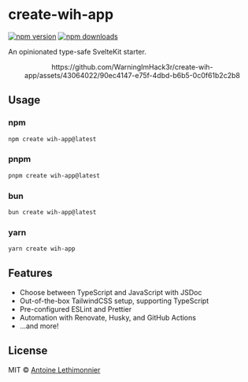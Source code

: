 # create-wih-app

[![npm version](https://badgen.net/npm/v/create-wih-app)](https://npm.im/create-wih-app) [![npm downloads](https://badgen.net/npm/dm/create-wih-app)](https://npm.im/create-wih-app)

An opinionated type-safe SvelteKit starter.

<div align="center">
  https://github.com/WarningImHack3r/create-wih-app/assets/43064022/90ec4147-e75f-4dbd-b6b5-0c0f61b2c2b8
</div>

## Usage
### npm

```sh
npm create wih-app@latest
```

### pnpm

```sh
pnpm create wih-app@latest
```

### bun

```sh
bun create wih-app@latest
```

### yarn

```sh
yarn create wih-app
```

## Features

- Choose between TypeScript and JavaScript with JSDoc
- Out-of-the-box TailwindCSS setup, supporting TypeScript
- Pre-configured ESLint and Prettier
- Automation with Renovate, Husky, and GitHub Actions
- ...and more!

## License

MIT &copy; [Antoine Lethimonnier](https://github.com/WarningImHack3r)
